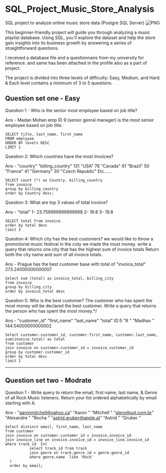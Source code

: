 # SQL_Project_Music_Store_Analysis

SQL project to analyze online music store data (Postgre SQL Server)
![PNG](https://github.com/user-attachments/assets/5a185087-bb14-47d4-9819-ff451ecdb1ee)

This beginner-friendly project will guide you through analyzing a music playlist database. Using SQL, 
you'll explore the dataset and help the store gain insights into its business growth by answering a series of straightforward questions.

I received a database file and a questionnaire from my university for reference. and same has been attached in the profile also as a part of project.

The project is divided into three levels of difficulty: Easy, Medium, and Hard.
& Each level contains a minimum of 3 to 5 questions.

## Question set one - Easy

Question 1 - Who is the senior most employee based on job title?

Ans - Madan Mohan emp ID 9 (senior genral manager) is the most senior employee based on job title.

    SELECT title, last_name, first_name 
    FROM employee
    ORDER BY levels DESC
    LIMIT 1

Question 2: Which countries have the most Invoices?

Ans - "country"	"billing_country"
131	"USA"
76	"Canada"
61	"Brazil"
50	"France"
41	"Germany"
30	"Czech Republic" Etc......

    SELECT count (*) as Country, billing_country
    from invoice
    group by billing_country
    order by Country desc;

Question 3: What are top 3 values of total invoice?

Ans  - "total"
1- 23.759999999999998
2- 19.8
3- 19.8

    SELECT total from invoice
    order by total desc
    limit 3

Question 4: Which city has the best customers? we would like to throw a promotional music festival in the coty we made the most money. write a query that returns one city that has the highest sum of invoice totals 
Return both the city name and sum of all invoice totals.

Ans - Prague has the best customer base with total of 
"invoice_total"
273.24000000000007

    Select sum (total) as invoice_total, billing_city
    from invoice
    group by billing_city
    order by invoice_total desc

Question 5: Who is the best customer? The customer who has spent the most money will be declared the best customer. 
Write a query that returns the person who has spent the most money.*/

Ans -  "customer_id"	"first_name"	"last_name"	"total"
ID:5	"R "	"Madhav   "	144.54000000000002 

    Select customer.customer_id, customer.first_name, customer.last_name, sum(invoice.total) as total
    from customer
    join invoice on customer.customer_id = invoice.customer_id
    group by customer.customer_id
    order by total desc
    limit 1

****************************************************************************************************************************************************************************************

## Question set two - Modrate

Question 1 - Write query to return the email, first name, last name, & Genre of all Rock Music listeners. Return your list ordered alphabetically by email starting with A.

Ans - "aaronmitchell@yahoo.ca"	"Aaron  "	"Mitchell "
      "alero@uol.com.br"	"Alexandre    "	"Rocha    "
      "astrid.gruber@apple.at"	"Astrid "	"Gruber   "

    Select distinct email, first_name, last_name
    from customer
    join invoice on customer.customer_id = invoice.invoice_id
    join invoice_line on invoice.invoice_id = invoice_line.invoice_id
    where track_id  In(
               select track_id from track
			   join genre on track.genre_id = genre.genre_id
			   where genre.name  like 'Rock'
      )
      order by email;




